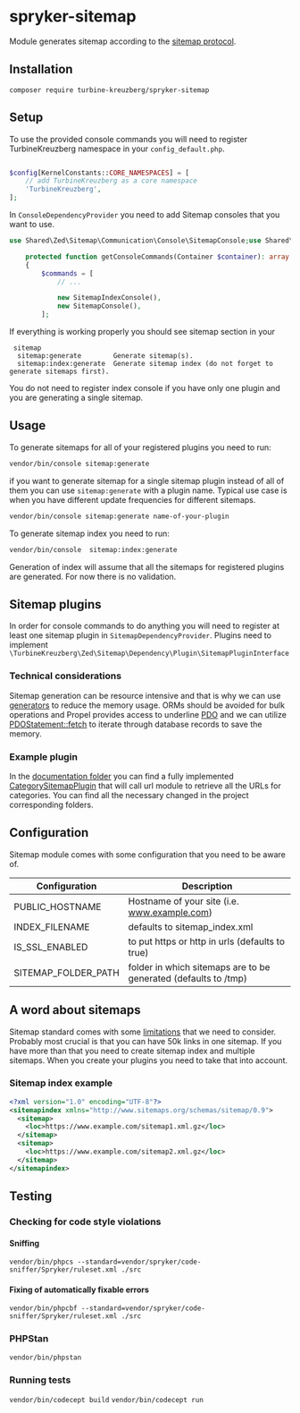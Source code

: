 # spryker-sitemap

Module generates sitemap according to the [sitemap protocol](https://www.sitemaps.org/protocol.html).

## Installation

`composer require turbine-kreuzberg/spryker-sitemap`

## Setup

To use the provided console commands you will need to register TurbineKreuzberg namespace in your `config_default.php`.

```php

$config[KernelConstants::CORE_NAMESPACES] = [
    // add TurbineKreuzberg as a core namespace
    'TurbineKreuzberg',
];
```

In `ConsoleDependencyProvider` you need to add Sitemap consoles that you want to use.

```php
use Shared\Zed\Sitemap\Communication\Console\SitemapConsole;use Shared\Zed\Sitemap\Communication\Console\SitemapIndexConsole;

    protected function getConsoleCommands(Container $container): array
    {
        $commands = [
            // ...

            new SitemapIndexConsole(),
            new SitemapConsole(),
        ];
```

If everything is working properly you should see sitemap section in your
```text
 sitemap
  sitemap:generate        Generate sitemap(s).
  sitemap:index:generate  Generate sitemap index (do not forget to generate sitemaps first).
```

You do not need to register index console if you have only one plugin and you are generating a single sitemap.

## Usage

To generate sitemaps for all of your registered plugins you need to run:

```bash
vendor/bin/console sitemap:generate
```

if you want to generate sitemap for a single sitemap plugin instead of all of them you can use `sitemap:generate` with a plugin name. Typical use case is when you have different update frequencies for different sitemaps.

```bash
vendor/bin/console sitemap:generate name-of-your-plugin
```

To generate sitemap index you need to run:

```bash
vendor/bin/console  sitemap:index:generate
```

Generation of index will assume that all the sitemaps for registered plugins are generated. For now there is no validation.

## Sitemap plugins

In order for console commands to do anything you will need to register at least one sitemap plugin in `SitemapDependencyProvider`. Plugins need to implement
`\TurbineKreuzberg\Zed\Sitemap\Dependency\Plugin\SitemapPluginInterface`


### Technical considerations
Sitemap generation can be resource intensive and that is why we can use [generators](https://www.php.net/manual/en/language.generators.php) to reduce the memory usage.
ORMs should be avoided for bulk operations and Propel provides access to underline [PDO](https://www.php.net/manual/en/book.pdo.php) and
we can utilize [PDOStatement::fetch](https://www.php.net/manual/en/pdostatement.fetch.php) to iterate through database records to save the memory.


### Example plugin

In the [documentation folder](./documentation) you can find a fully implemented [CategorySitemapPlugin](./documentation/src/Pyz/Zed/Url/Communication/Plugin/Sitemap/CategorySitemapPlugin.php)
that will call url module to retrieve all the URLs for categories. You can find all the necessary changed in the project corresponding folders.


## Configuration

Sitemap module comes with some configuration that you need to be aware of.

| Configuration       | Description                                                     |
|---------------------|-----------------------------------------------------------------|
| PUBLIC_HOSTNAME     | Hostname of your site (i.e. www.example.com)                    |
| INDEX_FILENAME      | defaults to sitemap_index.xml                                   |
| IS_SSL_ENABLED      | to put https or http in urls (defaults to true)                 |
| SITEMAP_FOLDER_PATH | folder in which sitemaps are to be generated (defaults to /tmp) |


## A word about sitemaps

Sitemap standard comes with some [limitations](https://www.sitemaps.org/faq.html#faq_sitemap_size) that we need to consider.
Probably most crucial is that you can have 50k links in one sitemap. If you have more than that you need to create sitemap index and multiple sitemaps. When you create your plugins you need to take that into account.

### Sitemap index example

```xml
<?xml version="1.0" encoding="UTF-8"?>
<sitemapindex xmlns="http://www.sitemaps.org/schemas/sitemap/0.9">
  <sitemap>
    <loc>https://www.example.com/sitemap1.xml.gz</loc>
  </sitemap>
  <sitemap>
    <loc>https://www.example.com/sitemap2.xml.gz</loc>
  </sitemap>
</sitemapindex>
```

## Testing

### Checking for code style violations

#### Sniffing
`vendor/bin/phpcs --standard=vendor/spryker/code-sniffer/Spryker/ruleset.xml ./src`

#### Fixing of automatically fixable errors
`vendor/bin/phpcbf --standard=vendor/spryker/code-sniffer/Spryker/ruleset.xml ./src`

### PHPStan
`vendor/bin/phpstan`

### Running tests

`vendor/bin/codecept build`
`vendor/bin/codecept run`
